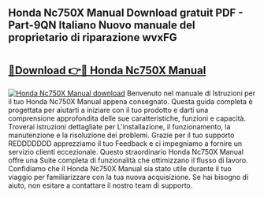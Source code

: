 ## Honda Nc750X Manual Download gratuit PDF - Part-9QN Italiano Nuovo manuale del proprietario di riparazione wvxFG

# <h2><a href="http://df9rzt.blite.top/?on=Honda+Nc750X+Manual">🔗Download 👉🔴 Honda Nc750X Manual</a></h2>

[![Honda Nc750X Manual download](https://i.imgur.com/lujVjoI.png)](http://df9rzt.blite.top/?on=Honda+Nc750X+Manual)
Benvenuto nel manuale di Istruzioni per il tuo Honda Nc750X Manual appena consegnato. Questa guida completa è progettata per aiutarti a iniziare con il tuo prodotto e darti una comprensione approfondita delle sue caratteristiche, funzioni e capacità. Troverai istruzioni dettagliate per L'installazione, il funzionamento, la manutenzione e la risoluzione dei problemi. Grazie per il tuo supporto REDDDDDDD apprezziamo il tuo Feedback e ci impegniamo a fornire un servizio clienti eccezionale. Questo straordinario Honda Nc750X Manual offre una Suite completa di funzionalità che ottimizzano il flusso di lavoro. Confidiamo che il Honda Nc750X Manual sia stato utile durante il tuo viaggio per familiarizzare con la tua nuova acquisizione. Se hai bisogno di aiuto, non esitare a contattare il nostro team di supporto.
